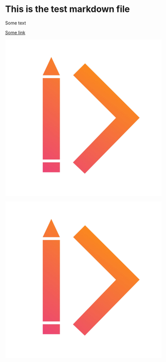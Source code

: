 # This is the test markdown file

Some text

[Some link](./markdown2.md)

![zeroheight logo](./zeroheight.png "zeroheight logo")

![zeroheight logo](https://raw.githubusercontent.com/sufigaffar/test-markdown/main/zeroheight.png "zeroheight logo")
